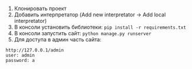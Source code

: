 1. Клонировать проект
2. Добавить интерпретатор (Add new interpretator -> Add local interpretator)
3. В консоли установить библиотеки: ```pip install -r requirements.txt```
4. В консоли запустить сайт: ```python manage.py runserver```
5. Для доступа в админ часть сайта:
```
http://127.0.0.1/admin
user: admin
password: a
```